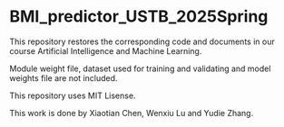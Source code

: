 # BMI_predictor_USTB_2025Spring
This repository restores the corresponding code and documents in our course Artificial Intelligence and Machine Learning.

Module weight file, dataset used for training and validating and model weights file are not included.

This repository uses MIT Lisense.

This work is done by Xiaotian Chen, Wenxiu Lu and Yudie Zhang.

